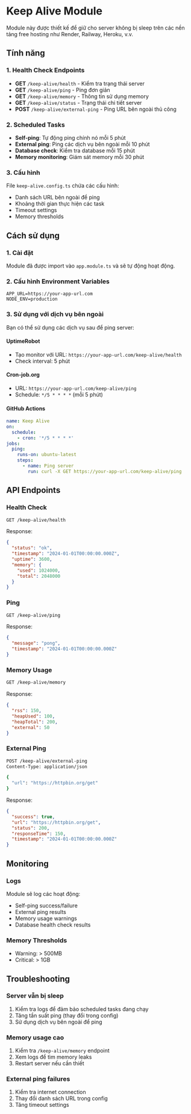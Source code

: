 # Keep Alive Module

Module này được thiết kế để giữ cho server không bị sleep trên các nền tảng free hosting như Render, Railway, Heroku, v.v.

## Tính năng

### 1. Health Check Endpoints
- **GET** `/keep-alive/health` - Kiểm tra trạng thái server
- **GET** `/keep-alive/ping` - Ping đơn giản
- **GET** `/keep-alive/memory` - Thông tin sử dụng memory
- **GET** `/keep-alive/status` - Trạng thái chi tiết server
- **POST** `/keep-alive/external-ping` - Ping URL bên ngoài thủ công

### 2. Scheduled Tasks
- **Self-ping**: Tự động ping chính nó mỗi 5 phút
- **External ping**: Ping các dịch vụ bên ngoài mỗi 10 phút
- **Database check**: Kiểm tra database mỗi 15 phút
- **Memory monitoring**: Giám sát memory mỗi 30 phút

### 3. Cấu hình
File `keep-alive.config.ts` chứa các cấu hình:
- Danh sách URL bên ngoài để ping
- Khoảng thời gian thực hiện các task
- Timeout settings
- Memory thresholds

## Cách sử dụng

### 1. Cài đặt
Module đã được import vào `app.module.ts` và sẽ tự động hoạt động.

### 2. Cấu hình Environment Variables
```env
APP_URL=https://your-app-url.com
NODE_ENV=production
```

### 3. Sử dụng với dịch vụ bên ngoài
Bạn có thể sử dụng các dịch vụ sau để ping server:

#### UptimeRobot
- Tạo monitor với URL: `https://your-app-url.com/keep-alive/health`
- Check interval: 5 phút

#### Cron-job.org
- URL: `https://your-app-url.com/keep-alive/ping`
- Schedule: `*/5 * * * *` (mỗi 5 phút)

#### GitHub Actions
```yaml
name: Keep Alive
on:
  schedule:
    - cron: '*/5 * * * *'
jobs:
  ping:
    runs-on: ubuntu-latest
    steps:
      - name: Ping server
        run: curl -X GET https://your-app-url.com/keep-alive/ping
```

## API Endpoints

### Health Check
```bash
GET /keep-alive/health
```
Response:
```json
{
  "status": "ok",
  "timestamp": "2024-01-01T00:00:00.000Z",
  "uptime": 3600,
  "memory": {
    "used": 1024000,
    "total": 2048000
  }
}
```

### Ping
```bash
GET /keep-alive/ping
```
Response:
```json
{
  "message": "pong",
  "timestamp": "2024-01-01T00:00:00.000Z"
}
```

### Memory Usage
```bash
GET /keep-alive/memory
```
Response:
```json
{
  "rss": 150,
  "heapUsed": 100,
  "heapTotal": 200,
  "external": 50
}
```

### External Ping
```bash
POST /keep-alive/external-ping
Content-Type: application/json

{
  "url": "https://httpbin.org/get"
}
```
Response:
```json
{
  "success": true,
  "url": "https://httpbin.org/get",
  "status": 200,
  "responseTime": 150,
  "timestamp": "2024-01-01T00:00:00.000Z"
}
```

## Monitoring

### Logs
Module sẽ log các hoạt động:
- Self-ping success/failure
- External ping results
- Memory usage warnings
- Database health check results

### Memory Thresholds
- Warning: > 500MB
- Critical: > 1GB

## Troubleshooting

### Server vẫn bị sleep
1. Kiểm tra logs để đảm bảo scheduled tasks đang chạy
2. Tăng tần suất ping (thay đổi trong config)
3. Sử dụng dịch vụ bên ngoài để ping

### Memory usage cao
1. Kiểm tra `/keep-alive/memory` endpoint
2. Xem logs để tìm memory leaks
3. Restart server nếu cần thiết

### External ping failures
1. Kiểm tra internet connection
2. Thay đổi danh sách URL trong config
3. Tăng timeout settings 